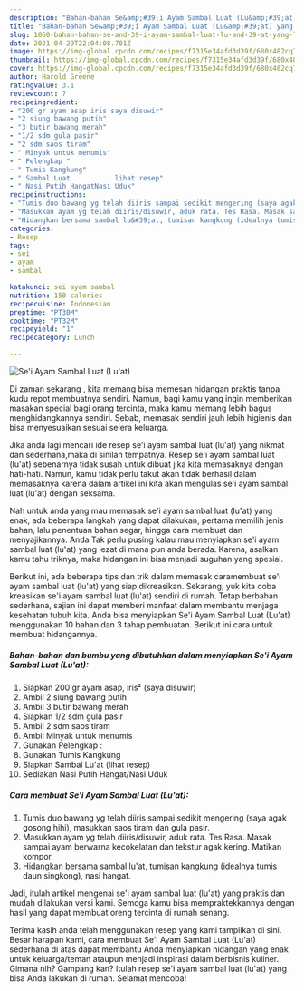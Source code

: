 ```yaml
---
description: "Bahan-bahan Se&amp;#39;i Ayam Sambal Luat (Lu&amp;#39;at) yang lezat dan Mudah Dibuat"
title: "Bahan-bahan Se&amp;#39;i Ayam Sambal Luat (Lu&amp;#39;at) yang lezat dan Mudah Dibuat"
slug: 1060-bahan-bahan-se-and-39-i-ayam-sambal-luat-lu-and-39-at-yang-lezat-dan-mudah-dibuat
date: 2021-04-29T22:04:08.701Z
image: https://img-global.cpcdn.com/recipes/f7315e34afd3d39f/680x482cq70/sei-ayam-sambal-luat-luat-foto-resep-utama.jpg
thumbnail: https://img-global.cpcdn.com/recipes/f7315e34afd3d39f/680x482cq70/sei-ayam-sambal-luat-luat-foto-resep-utama.jpg
cover: https://img-global.cpcdn.com/recipes/f7315e34afd3d39f/680x482cq70/sei-ayam-sambal-luat-luat-foto-resep-utama.jpg
author: Harold Greene
ratingvalue: 3.1
reviewcount: 7
recipeingredient:
- "200 gr ayam asap iris saya disuwir"
- "2 siung bawang putih"
- "3 butir bawang merah"
- "1/2 sdm gula pasir"
- "2 sdm saos tiram"
- " Minyak untuk menumis"
- " Pelengkap "
- " Tumis Kangkung"
- " Sambal Luat           lihat resep"
- " Nasi Putih HangatNasi Uduk"
recipeinstructions:
- "Tumis duo bawang yg telah diiris sampai sedikit mengering (saya agak gosong hihi), masukkan saos tiram dan gula pasir."
- "Masukkan ayam yg telah diiris/disuwir, aduk rata. Tes Rasa. Masak sampai ayam berwarna kecokelatan dan tekstur agak kering. Matikan kompor."
- "Hidangkan bersama sambal lu&#39;at, tumisan kangkung (idealnya tumis daun singkong), nasi hangat."
categories:
- Resep
tags:
- sei
- ayam
- sambal

katakunci: sei ayam sambal 
nutrition: 150 calories
recipecuisine: Indonesian
preptime: "PT30M"
cooktime: "PT32M"
recipeyield: "1"
recipecategory: Lunch

---
```



![Se&#39;i Ayam Sambal Luat (Lu&#39;at)](https://img-global.cpcdn.com/recipes/f7315e34afd3d39f/680x482cq70/sei-ayam-sambal-luat-luat-foto-resep-utama.jpg)

Di zaman  sekarang , kita memang bisa memesan hidangan praktis tanpa kudu repot membuatnya sendiri. Namun, bagi kamu yang ingin memberikan masakan special bagi orang tercinta, maka kamu memang lebih bagus menghidangkannya sendiri. Sebab, memasak sendiri jauh lebih higienis dan bisa menyesuaikan sesuai selera keluarga.

Jika anda lagi mencari ide resep se&#39;i ayam sambal luat (lu&#39;at) yang nikmat dan sederhana,maka di sinilah tempatnya. Resep se&#39;i ayam sambal luat (lu&#39;at)  sebenarnya tidak susah untuk dibuat jika kita memasaknya dengan hati-hati. Namun, kamu tidak perlu takut akan tidak berhasil dalam memasaknya 
karena dalam artikel ini kita akan mengulas se&#39;i ayam sambal luat (lu&#39;at) dengan seksama.  



Nah untuk anda yang mau memasak se&#39;i ayam sambal luat (lu&#39;at) yang enak, ada beberapa langkah yang dapat dilakukan, pertama memilih jenis bahan, lalu penentuan bahan segar, hingga cara membuat dan menyajikannya. Anda Tak perlu pusing kalau mau menyiapkan se&#39;i ayam sambal luat (lu&#39;at) yang lezat di mana pun anda berada. Karena, asalkan kamu  tahu triknya, maka hidangan ini bisa menjadi suguhan yang spesial.

Berikut ini, ada beberapa tips dan trik dalam memasak caramembuat se&#39;i ayam sambal luat (lu&#39;at) yang siap dikreasikan. Sekarang, yuk kita coba kreasikan se&#39;i ayam sambal luat (lu&#39;at) sendiri di rumah. Tetap berbahan sederhana, sajian ini dapat memberi manfaat dalam membantu menjaga kesehatan tubuh kita. Anda bisa menyiapkan Se&#39;i Ayam Sambal Luat (Lu&#39;at) menggunakan 10 bahan dan 3 tahap pembuatan. Berikut ini cara untuk membuat hidangannya.

<!--inarticleads1-->

##### Bahan-bahan dan bumbu yang dibutuhkan dalam menyiapkan Se&#39;i Ayam Sambal Luat (Lu&#39;at):

1. Siapkan 200 gr ayam asap, iris² (saya disuwir)
1. Ambil 2 siung bawang putih
1. Ambil 3 butir bawang merah
1. Siapkan 1/2 sdm gula pasir
1. Ambil 2 sdm saos tiram
1. Ambil  Minyak untuk menumis
1. Gunakan  Pelengkap :
1. Gunakan  Tumis Kangkung
1. Siapkan  Sambal Lu&#39;at           (lihat resep)
1. Sediakan  Nasi Putih Hangat/Nasi Uduk




<!--inarticleads2-->

##### Cara membuat Se&#39;i Ayam Sambal Luat (Lu&#39;at):

1. Tumis duo bawang yg telah diiris sampai sedikit mengering (saya agak gosong hihi), masukkan saos tiram dan gula pasir.
1. Masukkan ayam yg telah diiris/disuwir, aduk rata. Tes Rasa. Masak sampai ayam berwarna kecokelatan dan tekstur agak kering. Matikan kompor.
1. Hidangkan bersama sambal lu&#39;at, tumisan kangkung (idealnya tumis daun singkong), nasi hangat.




Jadi, itulah artikel mengenai  se&#39;i ayam sambal luat (lu&#39;at)  yang praktis dan mudah dilakukan versi kami. Semoga kamu bisa mempraktekkannya dengan hasil yang dapat membuat oreng tercinta di rumah senang. 

Terima kasih anda telah menggunakan resep yang kami tampilkan di sini. Besar harapan kami, cara membuat  Se&#39;i Ayam Sambal Luat (Lu&#39;at) sederhana di atas dapat membantu Anda menyiapkan hidangan yang enak untuk keluarga/teman ataupun menjadi inspirasi dalam berbisnis kuliner. Gimana nih? Gampang kan? Itulah resep se&#39;i ayam sambal luat (lu&#39;at) yang bisa Anda lakukan di rumah. Selamat mencoba!


